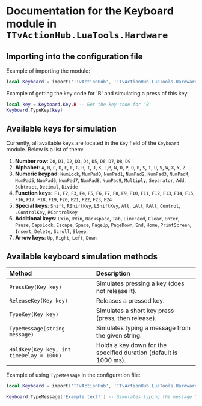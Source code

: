 # Documentation for the Keyboard module in `TTvActionHub.LuaTools.Hardware`

## Importing into the configuration file

Example of importing the module:

```lua
local Keyboard = import('TTvActionHub', 'TTvActionHub.LuaTools.Hardware').Keyboard
```

Example of getting the key code for 'B' and simulating a press of this key:

```lua
local key = Keyboard.Key.B -- Get the key code for 'B'
Keyboard.TypeKey(key)
```

## Available keys for simulation

Currently, all available keys are located in the `Key` field of the `Keyboard` module. Below is a list of them:

1. **Number row**:
   `D0`, `D1`, `D2`, `D3`, `D4`, `D5`, `D6`, `D7`, `D8`, `D9`
2. **Alphabet**:
   `A`, `B`, `C`, `D`, `E`, `F`, `G`, `H`, `I`, `J`, `K`, `L`,`M`,
   `N`, `O`, `P`, `Q`, `R`, `S`, `T`, `U`, `V`, `W`, `X`, `Y`, `Z`
3. **Numeric keypad**:
   `NumLock`, `NumPad0`, `NumPad1`, `NumPad2`, `NumPad3`, `NumPad4`,
   `NumPad5`, `NumPad6`, `NumPad7`, `NumPad8`, `NumPad9`, `Multiply`,
   `Separator`, `Add`, `Subtract`, `Decimal`, `Divide`
4. **Function keys:**
   `F1`, `F2`, `F3`, `F4`, `F5`, `F6`, `F7`, `F8`, `F9`,
   `F10`, `F11`, `F12`, `F13`, `F14`, `F15`, `F16`, `F17`,
   `F18`, `F19`, `F20`, `F21`, `F22`, `F23`, `F24`
5. **Special keys**:
   `Shift`, `RShiftKey`, `LShiftKey`, `Alt`, `LAlt`, `RAlt`, `Control`, `LControlKey`, `RControlKey`
6. **Additional keys**:
   `LWin`, `RWin`, `Backspace`, `Tab`, `LineFeed`, `Clear`, `Enter`, `Pause`, `CapsLock`, `Escape`, `Space`, `PageUp`, `PageDown`, `End`, `Home`, `PrintScreen`, `Insert`, `Delete`, `Scroll`, `Sleep`,
7. **Arrow keys**:
   `Up`, `Right`, `Left`, `Down`

## Available keyboard simulation methods

| Method                                   | Description                                                        |
|:-----------------------------------------|:-------------------------------------------------------------------|
| `PressKey(Key key)`                      | Simulates pressing a key (does not release it).                    |
| `ReleaseKey(Key key)`                    | Releases a pressed key.                                            |
| `TypeKey(Key key)`                       | Simulates a short key press (press, then release).                 |
| `TypeMessage(string message)`            | Simulates typing a message from the given string.                  |
| `HoldKey(Key key, int timeDelay = 1000)` | Holds a key down for the specified duration (default is 1000 ms).  |

Example of using `TypeMessage` in the configuration file:

```lua
local Keyboard = import('TTvActionHub', 'TTvActionHub.LuaTools.Hardware').Keyboard

Keyboard.TypeMessage('Example text!') -- Simulates typing the message "Example text!"
```
